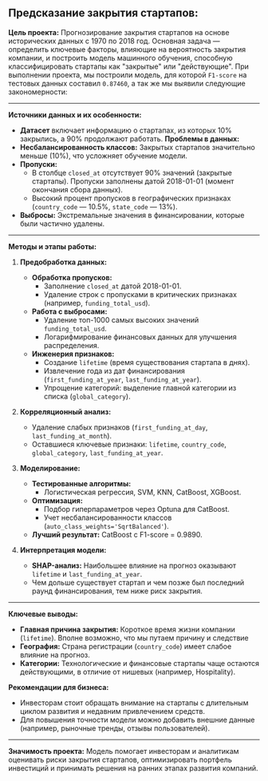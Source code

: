 ## Предсказание закрытия стартапов:

**Цель проекта:**
Прогнозирование закрытия стартапов на основе исторических данных с 1970 по 2018 год. Основная задача — определить ключевые факторы, влияющие на вероятность закрытия компании, и построить модель машинного обучения, способную классифицировать стартапы как "закрытые" или "действующие". При выполнении проекта, мы построили модель, для которой `F1-score` на тестовых данных составил `0.87460`, а так же мы выявили следующие закономерности:

---

**Источники данных и их особенности:**
- **Датасет** включает информацию о стартапах, из которых 10% закрылись, а 90% продолжают работать.
**Проблемы в данных:**
- **Несбалансированность классов:** Закрытых стартапов значительно меньше (10%), что усложняет обучение модели.
- **Пропуски:**
  - В столбце `closed_at` отсутствует 90% значений (закрытые стартапы). Пропуски заполнены датой 2018-01-01 (момент окончания сбора данных).
  - Высокий процент пропусков в географических признаках (`country_code` — 10.5%, `state_code` — 13%).
- **Выбросы:** Экстремальные значения в финансировании, которые были частично удалены.

---

**Методы и этапы работы:**
1. **Предобработка данных:**
   - **Обработка пропусков:**
     - Заполнение `closed_at` датой 2018-01-01.
     - Удаление строк с пропусками в критических признаках (например, `funding_total_usd`).
   - **Работа с выбросами:**
     - Удаление топ-1000 самых высоких значений `funding_total_usd`.
     - Логарифмирование финансовых данных для улучшения распределения.
   - **Инженерия признаков:**
     - Создание `lifetime` (время существования стартапа в днях).
     - Извлечение года из дат финансирования (`first_funding_at_year`, `last_funding_at_year`).
     - Упрощение категорий: выделение главной категории из списка (`global_category`).

2. **Корреляционный анализ:**
   - Удаление слабых признаков (`first_funding_at_day`, `last_funding_at_month`).
   - Оставшиеся ключевые признаки: `lifetime`, `country_code`, `global_category`, `last_funding_at_year`.

3. **Моделирование:**
   - **Тестированные алгоритмы:**
     - Логистическая регрессия, SVM, KNN, CatBoost, XGBoost.
   - **Оптимизация:**
     - Подбор гиперпараметров через Optuna для CatBoost.
     - Учет несбалансированности классов (`auto_class_weights='SqrtBalanced'`).
   - **Лучший результат:** CatBoost с F1-score = 0.9890.

4. **Интерпретация модели:**
   - **SHAP-анализ:** Наибольшее влияние на прогноз оказывают `lifetime` и `last_funding_at_year`.
   - Чем дольше существует стартап и чем позже был последний раунд финансирования, тем ниже риск закрытия.

---

**Ключевые выводы:**
- **Главная причина закрытия:** Короткое время жизни компании (`lifetime`). Вполне возможно, что мы путаем причину и следствие
- **География:** Страна регистрации (`country_code`) имеет слабое влияние на прогноз.
- **Категории:** Технологические и финансовые стартапы чаще остаются действующими, в отличие от нишевых (например, Hospitality).

**Рекомендации для бизнеса:**
- Инвесторам стоит обращать внимание на стартапы с длительным циклом развития и недавним привлечением средств.
- Для повышения точности модели можно добавить внешние данные (например, рыночные тренды, отзывы пользователей).

---

**Значимость проекта:**
Модель помогает инвесторам и аналитикам оценивать риски закрытия стартапов, оптимизировать портфель инвестиций и принимать решения на ранних этапах развития компаний.
